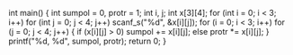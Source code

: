 int main()
{
	int sumpol = 0, protr = 1;
	int i, j;
	int x[3][4];
	for (int i = 0; i < 3; i++)
		for (int j = 0; j < 4; j++)
			scanf_s("%d", &x[i][j]);
	for (i = 0; i < 3; i++)
		for (j = 0; j < 4; j++)
		{
			if (x[i][j] > 0)
				sumpol += x[i][j];
			else
				protr *= x[i][j];
		}
	printf("%d, %d", sumpol, protr);
	return 0;
}
